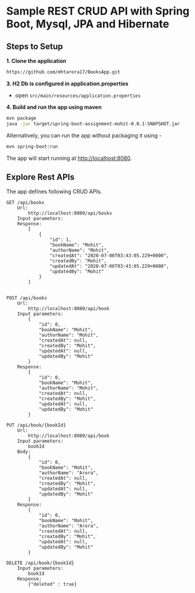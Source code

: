 # Sample REST CRUD API with Spring Boot, Mysql, JPA and Hibernate 

## Steps to Setup

**1. Clone the application**

```bash
https://github.com/mhtarora17/BooksApp.git
```


**3. H2 Db is configured in application.properties**

+ open `src/main/resources/application.properties`


**4. Build and run the app using maven**

```bash
mvn package
java -jar target/spring-boot-assignment-mohit-0.0.1-SNAPSHOT.jar

```

Alternatively, you can run the app without packaging it using -

```bash
mvn spring-boot:run
```

The app will start running at <http://localhost:8080>.

## Explore Rest APIs

The app defines following CRUD APIs.

    GET /api/books
    	Url: 
    		http://localhost:8080/api/books
		Input parameters:
		Response: 
			[
    			{
        			"id": 1,
        			"bookName": "Mohit",
        			"authorName": "Mohit",
        			"createdAt": "2020-07-06T03:43:05.229+0000",
        			"createdBy": "Mohit",
        			"updatedAt": "2020-07-06T03:43:05.229+0000",
        			"updatedBy": "Mohit"
    			}    			
    		]
		
    
    POST /api/books
    	Url: 
    		http://localhost:8080/api/book
		Input parameters:
			{
    			"id": 0,
    			"bookName": "Mohit",
    			"authorName": "Mohit",
    			"createdAt": null,
    			"createdBy": "Mohit",
    			"updatedAt": null,
    			"updatedBy": "Mohit"
			}
		Response: 
			{
    			"id": 0,
    			"bookName": "Mohit",
    			"authorName": "Mohit",
    			"createdAt": null,
    			"createdBy": "Mohit",
    			"updatedAt": null,
    			"updatedBy": "Mohit"
			}
    
    PUT /api/book/{bookId}
    	Url: 
    		http://localhost:8080/api/book
		Input parameters:
			bookId
		Body:
			{
    			"id": 0,
    			"bookName": "Mohit",
    			"authorName": "Arora",
    			"createdAt": null,
    			"createdBy": "Mohit",
    			"updatedAt": null,
    			"updatedBy": "Mohit"
			}
		Response: 
			{
    			"id": 0,
    			"bookName": "Mohit",
    			"authorName": "Arora",
    			"createdAt": null,
    			"createdBy": "Mohit",
    			"updatedAt": null,
    			"updatedBy": "Mohit"
			}
    
    DELETE /api/book/{bookId}
    	Input parameters:
			bookId
		Response: 
			{"deleted" : true}


